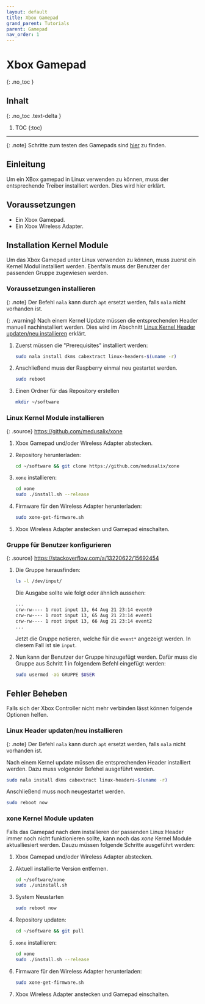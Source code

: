 ```yaml
---
layout: default
title: Xbox Gamepad
grand_parent: Tutorials
parent: Gamepad
nav_order: 1
---
```


# Xbox Gamepad
{: .no_toc }

## Inhalt
{: .no_toc .text-delta }

1. TOC
{:toc}

---

{: .note}
Schritte zum testen des Gamepads sind [hier]({{site.url}}/tutorials/gamepad/gamepad-node.html#testen-des-gamepads) zu finden.

## Einleitung

Um ein XBox gamepad in Linux verwenden zu können, muss der entsprechende Treiber installiert werden.
Dies wird hier erklärt. 

## Voraussetzungen

- Ein Xbox Gamepad.
- Ein Xbox Wireless Adapter.

## Installation Kernel Module

Um das Xbox Gamepad unter Linux verwenden zu können, muss zuerst ein Kernel Modul installiert werden.
Ebenfalls muss der Benutzer der passenden Gruppe zugewiesen werden.

### Voraussetzungen installieren

{: .note}
Der Befehl `nala` kann durch `apt` ersetzt werden, falls `nala` nicht vorhanden ist.

{: .warning}
Nach einem Kernel Update müssen die entsprechenden Header manuell nachinstalliert werden.
Dies wird im Abschnitt [Linux Kernel Header updaten/neu installieren](#linux-header-updatenneu-installieren) erklärt.

1. Zuerst müssen die "Prerequisites" installiert werden:

   ```bash
   sudo nala install dkms cabextract linux-headers-$(uname -r)
   ```

2. Anschließend muss der Raspberry einmal neu gestartet werden.

   ```bash
   sudo reboot
   ```

3. Einen Ordner für das Repository erstellen

   ```bash
   mkdir ~/software
   ```

### Linux Kernel Module installieren

{: .source}
<https://github.com/medusalix/xone>

1. Xbox Gamepad und/oder Wireless Adapter abstecken.

2. Repository herunterladen:

   ```bash
   cd ~/software && git clone https://github.com/medusalix/xone
   ```

3. `xone` installieren:

   ```bash
   cd xone
   sudo ./install.sh --release
   ```

4. Firmware für den Wireless Adapter herunterladen:

   ```bash
   sudo xone-get-firmware.sh
   ```

5. Xbox Wireless Adapter anstecken und Gamepad einschalten.

### Gruppe für Benutzer konfigurieren

{: .source}
<https://stackoverflow.com/a/13220622/15692454>

1. Die Gruppe herausfinden:

   ```bash
   ls -l /dev/input/
   ```

   Die Ausgabe sollte wie folgt oder ähnlich aussehen:

   ```bash
   ...
   crw-rw---- 1 root input 13, 64 Aug 21 23:14 event0
   crw-rw---- 1 root input 13, 65 Aug 21 23:14 event1
   crw-rw---- 1 root input 13, 66 Aug 21 23:14 event2
   ...
   ```

   Jetzt die Gruppe notieren, welche für die `event*` angezeigt werden. In diesem Fall ist sie `input`.

2. Nun kann der Benutzer der Gruppe hinzugefügt werden. Dafür muss die Gruppe aus Schritt 1 in folgendem Befehl eingefügt werden:

   ```bash
   sudo usermod -aG GRUPPE $USER
   ```

## Fehler Beheben

Falls sich der Xbox Controller nicht mehr verbinden lässt können folgende Optionen helfen.

### Linux Header updaten/neu installieren

{: .note}
Der Befehl `nala` kann durch `apt` ersetzt werden, falls `nala` nicht vorhanden ist.

Nach einem Kernel update müssen die entsprechenden Header installiert werden.
Dazu muss volgender Befehel ausgeführt werden.

```bash
sudo nala install dkms cabextract linux-headers-$(uname -r)
```

Anschließend muss noch neugestartet werden.

``` bash
sudo reboot now
```

### xone Kernel Module updaten

Falls das Gamepad nach dem installieren der passenden Linux Header immer noch nicht funktionieren sollte,
kann noch das *xone* Kernel Module aktualliesiert werden.
Dauzu müssen folgende Schritte ausgeführt werden:

1. Xbox Gamepad und/oder Wireless Adapter abstecken.

2. Aktuell installierte Version entfernen.

   ```bash
   cd ~/software/xone
   sudo ./uninstall.sh
   ```

3. System Neustarten

   ```bash
   sudo reboot now
   ```

4. Repository updaten:

   ```bash
   cd ~/software && git pull
   ```

5. `xone` installieren:

   ```bash
   cd xone
   sudo ./install.sh --release
   ```

6. Firmware für den Wireless Adapter herunterladen:

   ```bash
   sudo xone-get-firmware.sh
   ```

7. Xbox Wireless Adapter anstecken und Gamepad einschalten.
